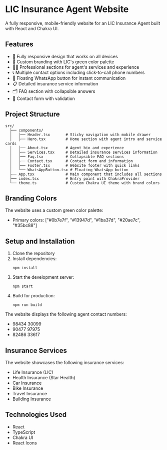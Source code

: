 # LIC Insurance Agent Website

A fully responsive, mobile-friendly website for an LIC Insurance Agent built with React and Chakra UI.

## Features

- 📱 Fully responsive design that works on all devices
- 🎨 Custom branding with LIC's green color palette
- 👨‍💼 Professional sections for agent's services and experience
- 📞 Multiple contact options including click-to-call phone numbers
- 💬 Floating WhatsApp button for instant communication
- 📋 Detailed insurance service information
- 🗂️ FAQ section with collapsible answers
- 📝 Contact form with validation

## Project Structure

```
src/
  ├── components/
  │   ├── Header.tsx       # Sticky navigation with mobile drawer
  │   ├── Hero.tsx         # Home section with agent intro and service cards
  │   ├── About.tsx        # Agent bio and experience
  │   ├── Services.tsx     # Detailed insurance services information
  │   ├── Faq.tsx          # Collapsible FAQ sections
  │   ├── Contact.tsx      # Contact form and information
  │   ├── Footer.tsx       # Website footer with quick links
  │   └── WhatsAppButton.tsx # Floating WhatsApp button
  ├── App.tsx              # Main component that includes all sections
  ├── index.tsx            # Entry point with ChakraProvider
  └── theme.ts             # Custom Chakra UI theme with brand colors
```

## Branding Colors

The website uses a custom green color palette:
- Primary colors: ["#0b7e7f", "#13947d", "#1ba37d", "#20ae7c", "#35bc88"]

## Setup and Installation

1. Clone the repository
2. Install dependencies:
   ```
   npm install
   ```
3. Start the development server:
   ```
   npm start
   ```
4. Build for production:
   ```
   npm run build
   ```


The website displays the following agent contact numbers:
- 98434 30099
- 90477 97975
- 82486 33617

## Insurance Services

The website showcases the following insurance services:
- Life Insurance (LIC)
- Health Insurance (Star Health)
- Car Insurance
- Bike Insurance
- Travel Insurance
- Building Insurance

## Technologies Used

- React
- TypeScript
- Chakra UI
- React Icons